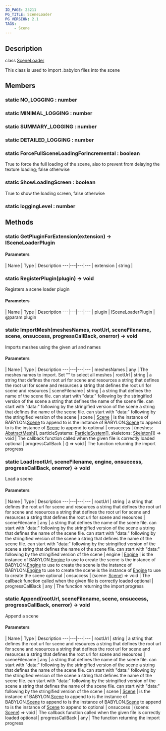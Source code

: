 ```yaml
---
ID_PAGE: 25211
PG_TITLE: SceneLoader
PG_VERSION: 2.1
TAGS:
    - Scene
---
```

## Description

class [SceneLoader](/classes/2.4/SceneLoader)

This class is used to import .babylon files into the scene

## Members

### static NO_LOGGING : number



### static MINIMAL_LOGGING : number



### static SUMMARY_LOGGING : number



### static DETAILED_LOGGING : number



### static ForceFullSceneLoadingForIncremental : boolean

True to force the full loading of the scene, also to prevent from delaying the texture loading; false otherwise

### static ShowLoadingScreen : boolean

True to show the loading screen, false otherwise

### static loggingLevel : number



## Methods

### static GetPluginForExtension(extension) &rarr; ISceneLoaderPlugin



#### Parameters
 | Name | Type | Description
---|---|---|---
 | extension | string | 

### static RegisterPlugin(plugin) &rarr; void

Registers a scene loader plugin

#### Parameters
 | Name | Type | Description
---|---|---|---
 | plugin | ISceneLoaderPlugin |    @param plugin

### static ImportMesh(meshesNames, rootUrl, sceneFilename, scene, onsuccess, progressCallBack, onerror) &rarr; void

Imports meshes using the given url and names

#### Parameters
 | Name | Type | Description
---|---|---|---
 | meshesNames | any |    The meshes names to import. Set &quot;&quot; to select all meshes
 | rootUrl | string |   a string that defines the root url for scene and resources  a string that defines the root url for scene and resources a string that defines the root url for scene and resources
 | sceneFilename | string |   a string that defines the name of the scene file. can start with "data:" following by the stringified version of the scene  a string that defines the name of the scene file. can start with "data:" following by the stringified version of the scene a string that defines the name of the scene file. can start with &quot;data:&quot; following by the stringified version of the scene
 | scene | [Scene](/classes/2.4/Scene) |   is the instance of BABYLON.[Scene](/classes/2.4/Scene) to append to  is the instance of BABYLON.[Scene](/classes/2.4/Scene) to append to is the instance of [Scene](/classes/2.4/Scene) to append to
optional | onsuccess | (meshes: [AbstractMesh](/classes/2.4/AbstractMesh)[], particleSystems: [ParticleSystem](/classes/2.4/ParticleSystem)[], skeletons: [Skeleton](/classes/2.4/Skeleton)[]) =&gt; void |    The callback function called when the given file is correctly loaded
optional | progressCallBack | () =&gt; void |    The function returning the import progress
### static Load(rootUrl, sceneFilename, engine, onsuccess, progressCallBack, onerror) &rarr; void

Load a scene

#### Parameters
 | Name | Type | Description
---|---|---|---
 | rootUrl | string |  a string that defines the root url for scene and resources  a string that defines the root url for scene and resources  a string that defines the root url for scene and resources a string that defines the root url for scene and resources
 | sceneFilename | any |  a string that defines the name of the scene file. can start with "data:" following by the stringified version of the scene  a string that defines the name of the scene file. can start with "data:" following by the stringified version of the scene  a string that defines the name of the scene file. can start with "data:" following by the stringified version of the scene a string that defines the name of the scene file. can start with &quot;data:&quot; following by the stringified version of the scene
 | engine | [Engine](/classes/2.4/Engine) |  is the instance of BABYLON.[Engine](/classes/2.4/Engine) to use to create the scene  is the instance of BABYLON.[Engine](/classes/2.4/Engine) to use to create the scene  is the instance of BABYLON.[Engine](/classes/2.4/Engine) to use to create the scene is the instance of [Engine](/classes/2.4/Engine) to use to create the scene
optional | onsuccess | (scene: [Scene](/classes/2.4/Scene)) =&gt; void |    The callback function called when the given file is correctly loaded
optional | progressCallBack | any |    The function returning the import progress
### static Append(rootUrl, sceneFilename, scene, onsuccess, progressCallBack, onerror) &rarr; void

Append a scene

#### Parameters
 | Name | Type | Description
---|---|---|---
 | rootUrl | string |  a string that defines the root url for scene and resources  a string that defines the root url for scene and resources  a string that defines the root url for scene and resources a string that defines the root url for scene and resources
 | sceneFilename | any |  a string that defines the name of the scene file. can start with "data:" following by the stringified version of the scene  a string that defines the name of the scene file. can start with "data:" following by the stringified version of the scene  a string that defines the name of the scene file. can start with "data:" following by the stringified version of the scene a string that defines the name of the scene file. can start with &quot;data:&quot; following by the stringified version of the scene
 | scene | [Scene](/classes/2.4/Scene) |  is the instance of BABYLON.[Scene](/classes/2.4/Scene) to append to  is the instance of BABYLON.[Scene](/classes/2.4/Scene) to append to  is the instance of BABYLON.[Scene](/classes/2.4/Scene) to append to is the instance of [Scene](/classes/2.4/Scene) to append to
optional | onsuccess | (scene: [Scene](/classes/2.4/Scene)) =&gt; void |    The callback function called when the given file is correctly loaded
optional | progressCallBack | any |    The function returning the import progress
